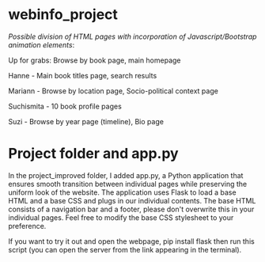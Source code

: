 # webinfo_project

_Possible division of HTML pages with incorporation of Javascript/Bootstrap animation elements_:

Up for grabs: Browse by book page, main homepage

Hanne - Main book titles page, search results

Mariann - Browse by location page, Socio-political context page

Suchismita - 10 book profile pages

Suzi - Browse by year page (timeline), Bio page

 
# Project folder and app.py

In the project_improved folder, I added app.py, a Python application that ensures smooth transition between individual pages while preserving the uniform look of the website. The application uses Flask to load a base HTML and a base CSS and plugs in our individual contents. The base HTML consists of a navigation bar and a footer, please don't overwrite this in your individual pages. Feel free to modify the base CSS stylesheet to your preference.

If you want to try it out and open the webpage, pip install flask then run this script (you can open the server from the link appearing in the terminal).
